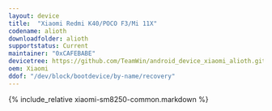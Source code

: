 ```yaml
---
layout: device
title:  "Xiaomi Redmi K40/POCO F3/Mi 11X"
codename: alioth
downloadfolder: alioth
supportstatus: Current
maintainer: "0xCAFEBABE"
devicetree: https://github.com/TeamWin/android_device_xiaomi_alioth.git
oem: Xiaomi
ddof: "/dev/block/bootdevice/by-name/recovery"
---
```


{% include_relative xiaomi-sm8250-common.markdown %}
